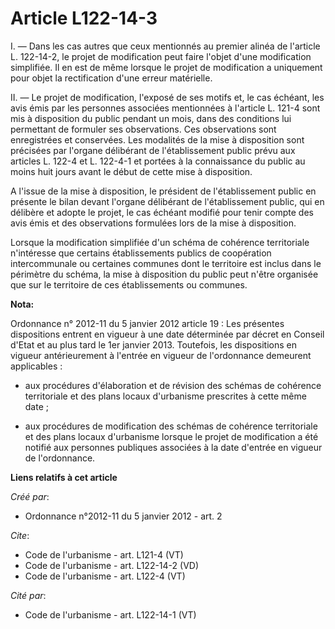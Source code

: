 # Article L122-14-3

I. ― Dans les cas autres que ceux mentionnés au premier alinéa de l'article L. 122-14-2, le projet de modification peut faire
l'objet d'une modification simplifiée. Il en est de même lorsque le projet de modification a uniquement pour objet la
rectification d'une erreur matérielle. 

II. ― Le projet de modification, l'exposé de ses motifs et, le cas échéant, les avis émis par les personnes associées
mentionnées à l'article L. 121-4 sont mis à disposition du public pendant un mois, dans des conditions lui permettant de
formuler ses observations. Ces observations sont enregistrées et conservées. Les modalités de la mise à disposition sont
précisées par l'organe délibérant de l'établissement public prévu aux articles L. 122-4 et L. 122-4-1 et portées à la
connaissance du public au moins huit jours avant le début de cette mise à disposition. 

A l'issue de la mise à disposition, le président de l'établissement public en présente le bilan devant l'organe délibérant de
l'établissement public, qui en délibère et adopte le projet, le cas échéant modifié pour tenir compte des avis émis et des
observations formulées lors de la mise à disposition. 

Lorsque la modification simplifiée d'un schéma de cohérence territoriale n'intéresse que certains établissements publics de
coopération intercommunale ou certaines communes dont le territoire est inclus dans le périmètre du schéma, la mise à
disposition du public peut n'être organisée que sur le territoire de ces établissements ou communes.

**Nota:**

Ordonnance n° 2012-11 du 5 janvier 2012 article 19 : Les présentes dispositions entrent en vigueur à une date déterminée par
décret en Conseil d'Etat et au plus tard le 1er janvier 2013. Toutefois, les dispositions en vigueur antérieurement à
l'entrée en vigueur de l'ordonnance demeurent applicables :

- aux procédures d'élaboration et de révision des schémas de cohérence territoriale et des plans locaux d'urbanisme
prescrites à cette même date ;

- aux procédures de modification des schémas de cohérence territoriale et des plans locaux d'urbanisme lorsque le projet de
modification a été notifié aux personnes publiques associées à la date d'entrée en vigueur de l'ordonnance.

**Liens relatifs à cet article**

_Créé par_:

  - Ordonnance n°2012-11 du 5 janvier 2012 - art. 2

_Cite_:

  - Code de l'urbanisme - art. L121-4 (VT)
  - Code de l'urbanisme - art. L122-14-2 (VD)
  - Code de l'urbanisme - art. L122-4 (VT)

_Cité par_:

  - Code de l'urbanisme - art. L122-14-1 (VT)
